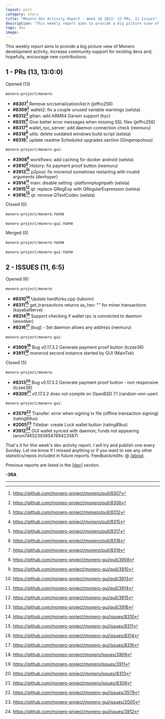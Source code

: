 ```yaml
---
layout: post
category: story
title: "Monero Dev Activity Report - Week 18 2022: 13 PRs, 11 Issues"
description: "This weekly report aims to provide a big picture view of Monero development activity, increase community support for existing devs and, hopefully, encourage new contributions."
tags: dev
image: 
---
```


This weekly report aims to provide a big picture view of Monero development activity, increase community support for existing devs and, hopefully, encourage new contributions.

## 1 - PRs (13, 13:0:0)

Opened (13)

`monero-project/monero`:

- **#8307[^1]** Remove src/serialization/list.h (jeffro256)
- **#8308[^2]** wallet2: fix a couple unused variable warnings (selsta)
- **#8312[^3]** gitian: add ARM64 Darwin support (hyc)
- **#8315[^4]** Give better error messages when missing SSL files (jeffro256)
- **#8317[^5]** wallet_rpc_server: add daemon connection check (reemuru)
- **#8318[^6]** utils: delete outdated windows build script (selsta)
- **#8319[^7]** update readme Scheduled upgrades section (Gingeropolous)

`monero-project/monero-gui`:

- **#3908[^8]** workflows: add caching for docker android (selsta)
- **#3910[^9]** History: fix payment proof button (reemuru)
- **#3913[^10]** p2pool: fix monerod sometimes restarting with invalid arguments (devhyper)
- **#3914[^11]** main: disable setting -platformpluginpath (selsta)
- **#3915[^12]** qt: replace QRegExp with QRegularExpression (selsta)
- **#3916[^13]** qt: remove QTextCodec (selsta)

Closed (0)

`monero-project/monero`: none

`monero-project/monero-gui`: none

Merged (0)

`monero-project/monero`: none

`monero-project/monero-gui`: none

## 2 - ISSUES (11, 6:5)

Opened (6)

`monero-project/monero`: 

- **#8310[^14]** Update hardforks.cpp (lubomr)
- **#8311[^15]** get_transactions returns as_hex: "" for miner transactions (kayabaNerve)
- **#8314[^16]** Support checking if wallet rpc is connected to daemon (woodser)
- **#8316[^17]** [bug] - Set daemon allows any address (reemuru)

`monero-project/monero-gui`: 

- **#3909[^18]** Bug v0.17.3.2 Generate payment proof button (tczee36)
- **#3911[^19]** monerod second instance started by GUI (MainTsk)

Closed (5)

`monero-project/monero`:

- **#8313[^20]** Bug v0.17.3.2 Generate payment proof button - non responsive (tczee36)
- **#8309[^21]** v0.17.3.2 does not compile on OpenBSD 7.1 (random-xmr-user)

`monero-project/monero-gui`: 

- **#3579[^22]** Transfer: error when signing tx file (offline transaction signing) (rating89us)
- **#2005[^23]** Titlebar: create Lock wallet button (rating89us)
- **#3912[^24]** GUI wallet synced with daemon; funds not appearing (anon74652393854769423587)

That's it for this week's dev activity report. I will try and publish one every Sunday. Let me know if I missed anything or if you want to see any other statistics/repos included in future reports. Feedback/edits: @ [/about](/about).

Previous reports are listed in the [[dev]](/tag/dev) section. 

**-3RA**

---

[^1]: https://github.com/monero-project/monero/pull/8307
[^2]: https://github.com/monero-project/monero/pull/8308
[^3]: https://github.com/monero-project/monero/pull/8312
[^4]: https://github.com/monero-project/monero/pull/8315
[^5]: https://github.com/monero-project/monero/pull/8317
[^6]: https://github.com/monero-project/monero/pull/8318
[^7]: https://github.com/monero-project/monero/pull/8319

[^8]: https://github.com/monero-project/monero-gui/pull/3908
[^9]: https://github.com/monero-project/monero-gui/pull/3910
[^10]: https://github.com/monero-project/monero-gui/pull/3913
[^11]: https://github.com/monero-project/monero-gui/pull/3914
[^12]: https://github.com/monero-project/monero-gui/pull/3915
[^13]: https://github.com/monero-project/monero-gui/pull/3916

[^14]: https://github.com/monero-project/monero-gui/issues/8310
[^15]: https://github.com/monero-project/monero-gui/issues/8311
[^16]: https://github.com/monero-project/monero-gui/issues/8314
[^17]: https://github.com/monero-project/monero-gui/issues/8316

[^18]: https://github.com/monero-project/monero/issues/3909
[^19]: https://github.com/monero-project/monero/issues/3911

[^20]: https://github.com/monero-project/monero/issues/8313
[^21]: https://github.com/monero-project/monero/issues/8309

[^22]: https://github.com/monero-project/monero-gui/issues/3579
[^23]: https://github.com/monero-project/monero-gui/issues/2005
[^24]: https://github.com/monero-project/monero-gui/issues/3912


